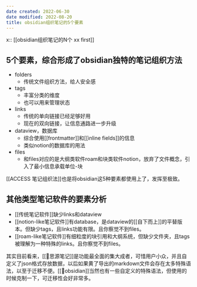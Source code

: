 ```yaml
---
date created: 2022-06-30
date modified: 2022-08-20
title: obsidian组织笔记的5个要素
---
```


x:: [[obsidian组织笔记的N个 xx first]]

## 5个要素，综合形成了obsidian独特的笔记组织方法

- folders
	- 传统文件组织方法，给人安全感
- tags
	- 丰富分类的维度
	- 也可以用来管理状态
- links
	- 传统的单向链接已经足够好用
	- 现在的双向链接，让信息通路进一步升级
- dataview，数据库
	- 综合使用[[frontmatter]]和[[inline fields]]的信息
	- 类似notion的数据库的用法
- files
	- 和files对应的是大纲类软件roam和块类软件notion，放弃了文件概念，引入了最小信息承载单位-块

[[ACCESS 笔记组织法]]也是将obsidian这5种要素都使用上了，发挥至极致。

## 其他类型笔记软件的要素分析

- [[传统笔记软件]]缺少links和dataview
- [[notion-like笔记软件]]有database，是dataview的[[自下而上]]的平替版本。但缺少tags，且links功能有限。且你察觉不到files。
- [[roam-like笔记软件]]有细粒度的块引用和大纲系统，但缺少文件夹，且tags被理解为一种特殊的links。且你察觉不到files。

其实目前看来，[[🤖思源笔记]]是功能最全面的集大成者，可惜用户小众，并且自定义了json格式存放数据，以后如果黄了导出的markdown文件会存在太多特殊语法，以至于迁移不便。[[🤖obsidian]]当然也有一些自定义的特殊语法，但使用的时候克制一下，可迁移性会好非常多。
